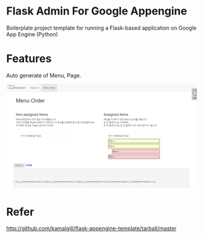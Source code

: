 Flask Admin For Google Appengine
====================================

Boilerplate project template for running a Flask-based application on
Google App Engine (Python)

Features
=============
Auto generate of Menu, Page.

![Screenshot](https://github.com/koorukuroo/flask_admin_appengine/blob/master/2016-08-30_113526.png?raw=true)

Refer
==============
http://github.com/kamalgill/flask-appengine-template/tarball/master
